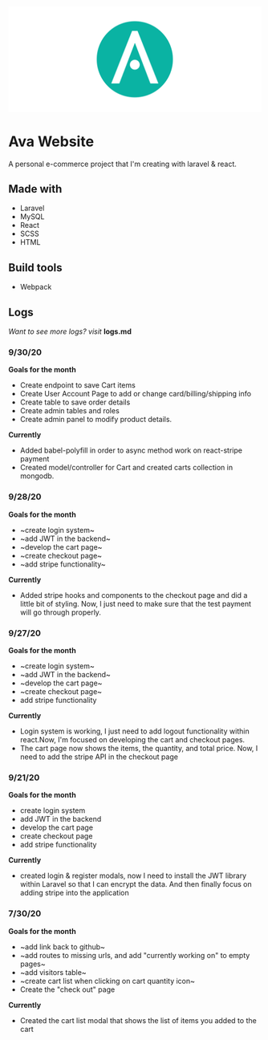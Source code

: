 <img src=https://raw.githubusercontent.com/Jermaine0Forbes/AvaWebsite/master/public/img/logo-mobile.svg />

# Ava Website

A personal e-commerce project that I'm creating with laravel & react.

## Made with
- Laravel
- MySQL
- React
- SCSS
- HTML

## Build tools
- Webpack


## Logs

*Want to see more logs? visit* **logs.md**


### 9/30/20
**Goals for the month**

- Create endpoint to save Cart items
- Create User Account Page to add or change card/billing/shipping info
- Create table to save order details
- Create admin tables and roles
- Create admin panel to modify product details.

**Currently**
- Added babel-polyfill in order to async method work on react-stripe payment
- Created model/controller  for Cart and created carts collection in mongodb.


### 9/28/20

**Goals for the month**
- ~create login system~
- ~add JWT in the backend~
- ~develop the cart page~
- ~create checkout page~
- ~add stripe functionality~

**Currently**
- Added stripe hooks and components to the checkout page and did a little bit of styling. Now, I just need to make sure that the test
payment will go through properly.

### 9/27/20

**Goals for the month**
- ~create login system~
- ~add JWT in the backend~
- ~develop the cart page~
- ~create checkout page~
- add stripe functionality

**Currently**
- Login system is working, I just need to add logout functionality within react.Now, I'm focused on developing the cart and checkout pages.
- The cart page now shows the items, the quantity, and total price. Now, I need
to add the stripe API in the checkout page

### 9/21/20

**Goals for the month**
- create login system
- add JWT in the backend
- develop the cart page
- create checkout page
- add stripe functionality

**Currently**
- created login & register modals, now I need to install the JWT library within
Laravel so that I can encrypt the data. And then finally focus on adding stripe into the application


### 7/30/20

**Goals for the month**
- ~add link back to github~
- ~add routes to missing urls, and add "currently working on" to empty pages~
- ~add visitors table~
- ~create cart list when clicking on cart quantity icon~
- Create the "check out" page

**Currently**
- Created the cart list modal that shows the list of items you added to the cart
